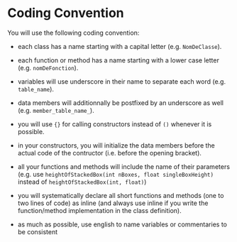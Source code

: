 # Coding Convention

You will use the following coding convention:
- each class has a name starting with a capital letter (e.g. `NomDeClasse`).
- each function or method has a name starting with a lower case letter (e.g. `nomDeFonction`).
- variables will use underscore in their name to separate each word (e.g. `table_name`).
- data members will additionnally be postfixed by an underscore as well (e.g. `member_table_name_`).
- you will use `{}` for calling constructors instead of `()` whenever it is possible.
- in your constructors, you will initialize the data members before the actual code of the contructor (i.e. before the opening bracket).
- all your functions and methods will include the name of their parameters (e.g. use `heightOfStackedBox(int nBoxes, float singleBoxHeight)` instead of `heightOfStackedBox(int, float)`)
- you will systematically declare all short functions and methods (one to two lines of code) as inline (and always use inline if you write the function/method implementation in the class definition).

- as much as possible, use english to name variables or commentaries to be consistent